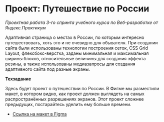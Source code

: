 # Проект: Путешествие по России

*Проектная работа 3-го спринта учебного курса по Веб-разработке от Яндекс.Практикум*

Адаптивная страница о местах в России, по которым интересно путешествовать, хоть это и не очевидно для обывателя.
При создании сайта были использованы технологии построения сеток, CSS Grid Layout, флексбокс-верстка, заданы минимальная и максимальная ширины блоков, относительные величины для создания эффекта резины, а также использованы медиазапросы для создания адаптивного сайта под разные экраны. 



**Техзадание**

Здесь будет проект о путешествии по России.
В Фигме мы разместили макет, в котором видно, как проект должен выглядеть на самых распространённых разрешениях экранов.
Этот проект сложнее предыдущих, постарайтесь уделить ему больше времени.

* [Ссылка на макет в Figma](https://www.figma.com/file/5S2WSbEFL6awjVWJ0NWL8Q/Sprint-3_-Russia-_-desktop-mobile?node-id=28503%3A0)
